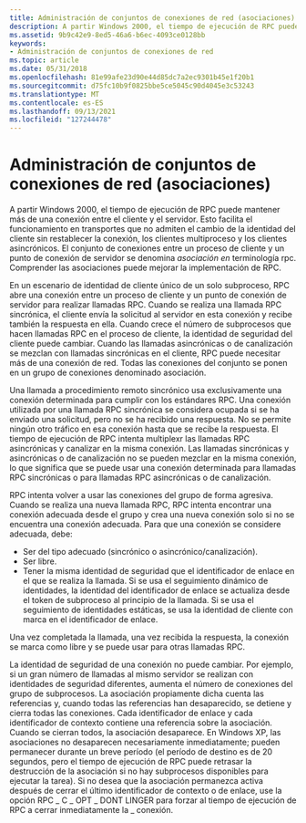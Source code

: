 ```yaml
---
title: Administración de conjuntos de conexiones de red (asociaciones)
description: A partir Windows 2000, el tiempo de ejecución de RPC puede mantener más de una conexión entre el cliente y el servidor.
ms.assetid: 9b9c42e9-8ed5-46a6-b6ec-4093ce0128bb
keywords:
- Administración de conjuntos de conexiones de red
ms.topic: article
ms.date: 05/31/2018
ms.openlocfilehash: 81e99afe23d90e44d85dc7a2ec9301b45e1f20b1
ms.sourcegitcommit: d75fc10b9f0825bbe5ce5045c90d4045e3c53243
ms.translationtype: MT
ms.contentlocale: es-ES
ms.lasthandoff: 09/13/2021
ms.locfileid: "127244478"
---
```

# <a name="managing-network-connection-sets-associations"></a>Administración de conjuntos de conexiones de red (asociaciones)

A partir Windows 2000, el tiempo de ejecución de RPC puede mantener más de una conexión entre el cliente y el servidor. Esto facilita el funcionamiento en transportes que no admiten el cambio de la identidad del cliente sin restablecer la conexión, los clientes multiproceso y los clientes asincrónicos. El conjunto de conexiones entre un proceso de cliente y un punto de conexión de servidor se denomina *asociación en* terminología rpc. Comprender las asociaciones puede mejorar la implementación de RPC.

En un escenario de identidad de cliente único de un solo subproceso, RPC abre una conexión entre un proceso de cliente y un punto de conexión de servidor para realizar llamadas RPC. Cuando se realiza una llamada RPC sincrónica, el cliente envía la solicitud al servidor en esta conexión y recibe también la respuesta en ella. Cuando crece el número de subprocesos que hacen llamadas RPC en el proceso de cliente, la identidad de seguridad del cliente puede cambiar. Cuando las llamadas asincrónicas o de canalización se mezclan con llamadas sincrónicas en el cliente, RPC puede necesitar más de una conexión de red. Todas las conexiones del conjunto se ponen en un grupo de conexiones denominado asociación.

Una llamada a procedimiento remoto sincrónico usa exclusivamente una conexión determinada para cumplir con los estándares RPC. Una conexión utilizada por una llamada RPC sincrónica se considera ocupada si se ha enviado una solicitud, pero no se ha recibido una respuesta. No se permite ningún otro tráfico en esa conexión hasta que se recibe la respuesta. El tiempo de ejecución de RPC intenta multiplexr las llamadas RPC asincrónicas y canalizar en la misma conexión. Las llamadas sincrónicas y asincrónicas o de canalización no se pueden mezclar en la misma conexión, lo que significa que se puede usar una conexión determinada para llamadas RPC sincrónicas o para llamadas RPC asincrónicas o de canalización.

RPC intenta volver a usar las conexiones del grupo de forma agresiva. Cuando se realiza una nueva llamada RPC, RPC intenta encontrar una conexión adecuada desde el grupo y crea una nueva conexión solo si no se encuentra una conexión adecuada. Para que una conexión se considere adecuada, debe:

-   Ser del tipo adecuado (sincrónico o asincrónico/canalización).
-   Ser libre.
-   Tener la misma identidad de seguridad que el identificador de enlace en el que se realiza la llamada. Si se usa el seguimiento dinámico de identidades, la identidad del identificador de enlace se actualiza desde el token de subproceso al principio de la llamada. Si se usa el seguimiento de identidades estáticas, se usa la identidad de cliente con marca en el identificador de enlace.

Una vez completada la llamada, una vez recibida la respuesta, la conexión se marca como libre y se puede usar para otras llamadas RPC.

La identidad de seguridad de una conexión no puede cambiar. Por ejemplo, si un gran número de llamadas al mismo servidor se realizan con identidades de seguridad diferentes, aumenta el número de conexiones del grupo de subprocesos. La asociación propiamente dicha cuenta las referencias y, cuando todas las referencias han desaparecido, se detiene y cierra todas las conexiones. Cada identificador de enlace y cada identificador de contexto contiene una referencia sobre la asociación. Cuando se cierran todos, la asociación desaparece. En Windows XP, las asociaciones no desaparecen necesariamente inmediatamente; pueden permanecer durante un breve período (el período de destino es de 20 segundos, pero el tiempo de ejecución de RPC puede retrasar la destrucción de la asociación si no hay subprocesos disponibles para ejecutar la tarea). Si no desea que la asociación permanezca activa después de cerrar el último identificador de contexto o de enlace, use la opción RPC \_ C \_ OPT \_ DONT LINGER para forzar al tiempo de ejecución de RPC a cerrar inmediatamente la \_ conexión.

 

 




